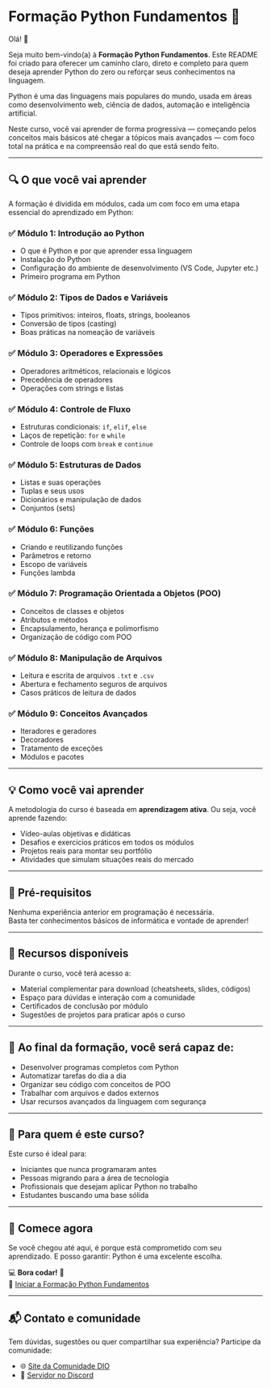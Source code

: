 # Formação Python Fundamentos 🐍

Olá! 👋

Seja muito bem-vindo(a) à **Formação Python Fundamentos**. Este README foi criado para oferecer um caminho claro, direto e completo para quem deseja aprender Python do zero ou reforçar seus conhecimentos na linguagem.

Python é uma das linguagens mais populares do mundo, usada em áreas como desenvolvimento web, ciência de dados, automação e inteligência artificial.

Neste curso, você vai aprender de forma progressiva — começando pelos conceitos mais básicos até chegar a tópicos mais avançados — com foco total na prática e na compreensão real do que está sendo feito.

---

## 🔍 O que você vai aprender

A formação é dividida em módulos, cada um com foco em uma etapa essencial do aprendizado em Python:

### ✅ Módulo 1: Introdução ao Python
- O que é Python e por que aprender essa linguagem
- Instalação do Python
- Configuração do ambiente de desenvolvimento (VS Code, Jupyter etc.)
- Primeiro programa em Python

### ✅ Módulo 2: Tipos de Dados e Variáveis
- Tipos primitivos: inteiros, floats, strings, booleanos
- Conversão de tipos (casting)
- Boas práticas na nomeação de variáveis

### ✅ Módulo 3: Operadores e Expressões
- Operadores aritméticos, relacionais e lógicos
- Precedência de operadores
- Operações com strings e listas

### ✅ Módulo 4: Controle de Fluxo
- Estruturas condicionais: `if`, `elif`, `else`
- Laços de repetição: `for` e `while`
- Controle de loops com `break` e `continue`

### ✅ Módulo 5: Estruturas de Dados
- Listas e suas operações
- Tuplas e seus usos
- Dicionários e manipulação de dados
- Conjuntos (sets)

### ✅ Módulo 6: Funções
- Criando e reutilizando funções
- Parâmetros e retorno
- Escopo de variáveis
- Funções lambda

### ✅ Módulo 7: Programação Orientada a Objetos (POO)
- Conceitos de classes e objetos
- Atributos e métodos
- Encapsulamento, herança e polimorfismo
- Organização de código com POO

### ✅ Módulo 8: Manipulação de Arquivos
- Leitura e escrita de arquivos `.txt` e `.csv`
- Abertura e fechamento seguros de arquivos
- Casos práticos de leitura de dados

### ✅ Módulo 9: Conceitos Avançados
- Iteradores e geradores
- Decoradores
- Tratamento de exceções
- Módulos e pacotes

---

## 💡 Como você vai aprender

A metodologia do curso é baseada em **aprendizagem ativa**. Ou seja, você aprende fazendo:

- Vídeo-aulas objetivas e didáticas
- Desafios e exercícios práticos em todos os módulos
- Projetos reais para montar seu portfólio
- Atividades que simulam situações reais do mercado

---

## 🧠 Pré-requisitos

Nenhuma experiência anterior em programação é necessária.  
Basta ter conhecimentos básicos de informática e vontade de aprender!

---

## 🧰 Recursos disponíveis

Durante o curso, você terá acesso a:

- Material complementar para download (cheatsheets, slides, códigos)
- Espaço para dúvidas e interação com a comunidade
- Certificados de conclusão por módulo
- Sugestões de projetos para praticar após o curso

---

## 🎯 Ao final da formação, você será capaz de:

- Desenvolver programas completos com Python
- Automatizar tarefas do dia a dia
- Organizar seu código com conceitos de POO
- Trabalhar com arquivos e dados externos
- Usar recursos avançados da linguagem com segurança

---

## 📣 Para quem é este curso?

Este curso é ideal para:

- Iniciantes que nunca programaram antes
- Pessoas migrando para a área de tecnologia
- Profissionais que desejam aplicar Python no trabalho
- Estudantes buscando uma base sólida

---

## 🏁 Comece agora

Se você chegou até aqui, é porque está comprometido com seu aprendizado. E posso garantir: Python é uma excelente escolha.

💻 **Bora codar!** 🚀  
📌 [Iniciar a Formação Python Fundamentos](https://www.dio.me/curso-python-do-zero)

---

## 📬 Contato e comunidade

Tem dúvidas, sugestões ou quer compartilhar sua experiência? Participe da comunidade:

- 🌐 [Site da Comunidade DIO](https://www.dio.me/)
- 💬 [Servidor no Discord](https://discord.com/invite/gFKWUdTkaj)
